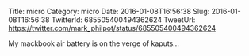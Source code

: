 Title: micro
Category: micro
Date: 2016-01-08T16:56:38
Slug: 2016-01-08T16:56:38
TwitterId: 685505400494362624
TweetUrl: https://twitter.com/mark_philpot/status/685505400494362624

My mackbook air battery is on the verge of kaputs...